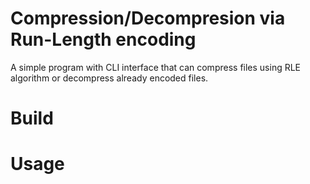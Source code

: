 # Compression/Decompresion via Run-Length encoding
A simple program with CLI interface that can compress files using RLE algorithm or decompress already encoded files.

# Build

# Usage